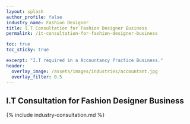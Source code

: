 ```yaml
---
layout: splash 
author_profile: false 
industry_name: Fashion Designer
title: I.T Consultation for Fashion Designer Business
permalink: /it-consultation-for-fashion-designer-business

toc: true
toc_sticky: true

excerpt: "I.T required in a Accountancy Practice Business."
header:
  overlay_image: /assets/images/industries/accountant.jpg
  overlay_filter: 0.5 
---
```


## I.T Consultation for Fashion Designer Business

{% include industry-consultation.md %}
